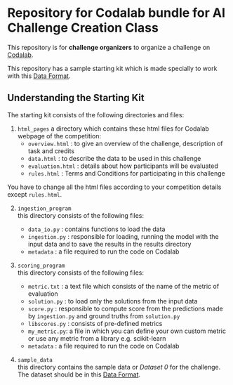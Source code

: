 # Repository for Codalab bundle for AI Challenge Creation Class

This repository is for **challenge organizers** to organize a challenge on [Codalab](https://codalab.lisn.upsaclay.fr/).

This repository has a sample starting kit which is made specially to work with this [Data Format](https://github.com/ihsaan-ullah/meta-album/tree/master/DataFormat).

## Understanding the Starting Kit

The starting kit consists of the following directories and files:

1. `html_pages` 
a directory which contains  these html files for Codalab webpage of the competition: 
    - `overview.html` : to give an overview of the challenge, description of task and credits
    - `data.html` : to describe the data to be used in this challenge
    - `evaluation.html` : details about how participants will be evaluated  
    - `rules.html` :  Terms and Conditions for participating in this challenge
    
You have to change all the html files according to your competition details except `rules.html`.


2. `ingestion_program`  
this directory consists of the following files:
    - `data_io.py` : contains functions to load the data
    - `ingestion.py` : responsible for loading, running the model with the input data and to save the results in the results directory
    - `metadata` : a file required to run the code on Codalab 


3. `scoring_program`  
this directory consists of the following files:
    - `metric.txt` : a text file which consists of the name of the metric of evaluation
    - `solution.py` : to load only the solutions from the input data
    - `score.py` : responsible to compute score from the predictions made by `ingestion.py` and ground truths from `solution.py`
    - `libscores.py` : consists of pre-defined metrics 
    - `my_metric.py`: a file in which you can define your own custom metric or use any metric from a library e.g. scikit-learn
    - `metadata` : a file required to run the code on Codalab 


4. `sample_data`  
this directory contains the sample data or *Dataset 0* for the challenge. The dataset should be in this [Data Format](https://github.com/ihsaan-ullah/meta-album/tree/master/DataFormat).









